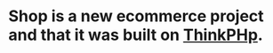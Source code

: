 # Shop is a new ecommerce project and that it was built on [ThinkPHp](https://github.com/top-think/thinkphp).
